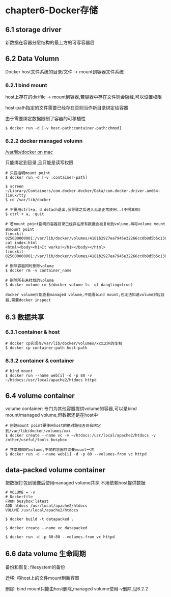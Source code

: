 chapter6-Docker存储
===================

## 6.1 storage driver

新数据在容器分层结构的最上方的可写容器层

## 6.2 Data Volumn

Docker host文件系统的目录/文件 -> mount到容器文件系统

### 6.2.1 bind mount

host上存在的dir/file -> mount到容器,若容器中存在文件则会隐藏,可以设置权限

host-path指定的文件需要已经存在否则当作新目录绑定给容器

由于需要绑定数据限制了容器的可移植性

```
$ docker run -d [-v host-path:container-path:chmod]
```

### 6.2.2 docker managed volumn

[/var/lib/docker on mac](https://stackoverflow.com/questions/38532483/where-is-var-lib-docker-on-mac-os-x)

只能绑定到目录,且只能是读写权限

```
# 只要指明mount point
$ docker run -d [-v :container-path]

$ screen ~/Library/Containers/com.docker.docker/Data/com.docker.driver.amd64-linux/tty
$ cd /var/lib/docker

# 不要用ctrl+a, d detach退出,会导致之后进入无法正常使用..(不明真相)
$ ctrl + a, :quit

# 若mount point指明的容器目录已经存在原有数据会被复制到volume,再将volume mount到mount point
linuxkit-025000000001:/var/lib/docker/volumes/4181b2927ea7945e32266cc0b8d5b5c138c44aa34dc0cb76c7d19c47fcc43d0b/_data# cat index.html
<html><body><h1>It works!</h1></body></html>
linuxkit-025000000001:/var/lib/docker/volumes/4181b2927ea7945e32266cc0b8d5b5c138c44aa34dc0cb76c7d19c47fcc43d0b/_data#

# 删除容器同时删除volume
$ docker rm -v container_name

# 删除所有未挂载的volume
$ docker volume rm $(docker volume ls -qf dangling=true)

docker volume只能查看managed volume,不能看bind mount,也无法知道volume对应容器,需要docker inspect
```

## 6.3 数据共享

### 6.3.1 container & host

```
# docker cp实现与/var/lib/docker/volumes/xxx之间的复制
$ docker cp container:path host-path
```

### 6.3.2 container & container

```
# bind mount
$ docker run --name web[i] -d -p 80 -v ~/htdocs:/usr/local/apache2/htdocs httpd
```

## 6.4 volume container

volume container: 专门为其他容器提供volume的容器,可以是bind mount/managed volume,但数据还是在host中

```
# 创建mount point要使用host的绝对路径否则会绑定到/var/lib/docker/volumes/xxx
$ docker create --name vc -v ~/htdocs:/usr/local/apache2/htdocs -v /other/useful/tools busybox

# 共享相同的volume,不同的容器只需要mount一次
$ docker run -d --name web[i] -d -p 80 --volumes-from vc httpd
```

## data-packed volume container

把数据打包到镜像后使用managed volume共享,不用依赖host提供数据

```
# VOLUME = -v
# Dockerfile
FROM busybox:latest
ADD htdocs /usr/local/apache2/htdocs
VOLUME /usr/local/apache2/htdocs

$ docker build -t datapacked .

$ docker create --name vc datapacked

$ docker run -d -p 80:80 --volumes-from vc httpd
```

## 6.6 data volume 生命周期

备份和恢复: filesystem的备份

迁移: 将host上的文件mount到新容器

删除: bind mount只能由host删除,managed volume使用-v删除,见6.2.2
